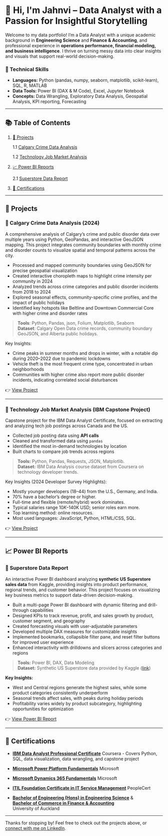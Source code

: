 # 👋 Hi, I'm Jahnvi – Data Analyst with a Passion for Insightful Storytelling

Welcome to my data portfolio! I’m a Data Analyst with a unique academic background in **Engineering Science** and **Finance & Accounting**, and professional experience in **operations performance, financial modeling, and business intelligence**.
I thrive on turning messy data into clear insights and visuals that support real-world decision-making.

### 🔧 Technical Skills

- **Languages:** Python (pandas, numpy, seaborn, matplotlib, scikit-learn), SQL, R, MATLAB  
- **Data Tools:** Power BI (DAX & M Code), Excel, Jupyter Notebook
- **Concepts:** Data Wrangling, Exploratory Data Analysis, Geospatial Analysis, KPI reporting, Forecasting  

---

## 📚 Table of Contents

1. [💼 Projects](#-projects)
   
   1.1 [Calgary Crime Data Analysis](#-calgary-crime-data-analysis-2024)
   
   1.2 [Technology Job Market Analysis](#-technology-job-market-analysis-ibm-capstone-project)

2. [📈 Power BI Reports](#-power-bi-reports)

   2.1 [Superstore Data Report](#-superstore-data-report)
   
3. [📜 Certifications](#-certifications)

---

## 💼 Projects

### 📌 Calgary Crime Data Analysis (2024)

A comprehensive analysis of Calgary’s crime and public disorder data over multiple years using Python, GeoPandas, and interactive GeoJSON mapping. This project integrates community boundaries with monthly crime and disorder counts to visualize spatial and temporal patterns across the city.

- Processed and mapped community boundaries using GeoJSON for precise geospatial visualization
- Created interactive choropleth maps to highlight crime intensity per community in 2024
- Analyzed trends across crime categories and public disorder incidents from 2018 to 2024
- Explored seasonal effects, community-specific crime profiles, and the impact of public holidays
- Identified key hotspots like Beltline and Downtown Commercial Core with higher crime and disorder rates

> **Tools**: Python, Pandas, json, Folium, Matplotlib, Seaborn  
> **Dataset**: Calgary Open Data crime records, community boundary GeoJSON, and Alberta public holidays.

Key Insights:
- Crime peaks in summer months and drops in winter, with a notable dip during 2020–2022 due to pandemic lockdowns
- Vehicle theft is the most frequent crime type, concentrated in urban neighborhoods
- Communities with higher crime also report more public disorder incidents, indicating correlated social disturbances

👉 [View Project](Projects/calgary_police_data/)

---

### 📌 Technology Job Market Analysis (IBM Capstone Project)

Capstone project for the IBM Data Analyst Certificate, focused on extracting and analyzing tech job postings across Canada and the US.

- Collected job posting data using **API calls**
- Cleaned and transformed data using `pandas`
- Identified the most in-demand technologies by location
- Built charts to compare job trends across regions

> **Tools:** Python, Pandas, Requests, JSON, Matplotlib.  
> **Dataset:** IBM Data Analysis course dataset from Coursera on technology developer trends.

Key Insights (2024 Developer Survey Highlights):
- Mostly younger developers (18–44) from the U.S., Germany, and India.
- 70% have a bachelor’s degree or higher.
- Full-time and flexible (remote/hybrid) work dominates.
- Typical salaries range $10K–$140K USD; senior roles earn more.
- Top learning method: online resources.
- Most used languages: JavaScript, Python, HTML/CSS, SQL.

👉 [View Project](Projects/tech_developer_trends_analysis/)

---

## 📈 Power BI Reports

### 📌 Superstore Data Report

An interactive Power BI dashboard analyzing **synthetic US Superstore sales data** from Kaggle, providing insights into product performance, regional trends, and customer behavior. This project focuses on visualizing key business metrics to support data-driven decision-making.

- Built a multi-page Power BI dashboard with dynamic filtering and drill-through capabilities  
- Designed KPIs to track revenue, profit, and sales growth by product, customer segment, and geography  
- Created forecasting visuals with user-adjustable parameters  
- Developed multiple DAX measures for customizable insights  
- Implemented bookmarks, collapsible filter pane, and reset filter buttons for improved user experience  
- Enhanced interactivity with drilldowns and slicers across categories and regions  

> **Tools:** Power BI, DAX, Data Modeling  
> **Dataset:** Synthetic US Superstore data provided by Kaggle ([link](https://www.kaggle.com/datasets/vivek468/superstore-dataset-final?utm_source=chatgpt.com))

**Key Insights:**  
- West and Central regions generate the highest sales, while some product categories consistently underperform
- Seasonal trends affect sales, with peaks during holiday periods
- Profitability varies widely by product subcategory, highlighting opportunities for optimization

👉 [View Power BI Report](PowerBI/Superstore_report)




---
## 📜 Certifications

- [**IBM Data Analyst Professional Certificate**](certifications/IBM%20Data%20Analyst%20Certificate.pdf)
  Coursera - Covers Python, SQL, data visualization, data wrangling, and capstone project

- [**Microsoft Power Platform Fundamentals**](certifications/MicrosoftPowerPlatformFundamentals.pdf)
  Microsoft

- [**Microsoft Dynamics 365 Fundamentals**](certifications/MicrosoftDynamics365Fundamentals.pdf)
  Microsoft

- [**ITIL Foundation Certificate in IT Service Management**](certifications/ITILFoundation.pdf)
  PeopleCert

- [**Bachelor of Engineering (Hons) in Engineering Science**](certifications/GraduationCertificate-BEng.pdf) &  
  [**Bachelor of Commerce in Finance & Accounting**](certifications/GraduationCertificate-BCom.pdf)  
  University of Auckland
---

Thanks for stopping by! Feel free to check out the projects above, or [connect with me on LinkedIn](https://www.linkedin.com/in/jahnvi-trivedi-2056741a0/).
